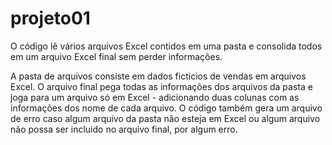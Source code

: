 # projeto01
O código  lê vários arquivos Excel contidos em uma pasta e  consolida todos em um arquivo Excel final sem perder informações.

A pasta de arquivos consiste em dados ficticios de vendas em arquivos Excel.
O arquivo final pega todas as informações dos arquivos da pasta e joga para um arquivo só em Excel -  adicionando duas colunas com as informações dos nome de cada arquivo.
O código também gera um arquivo de erro caso algum arquivo da pasta não esteja em Excel ou algum arquivo não possa ser incluido no arquivo final, por algum erro.
